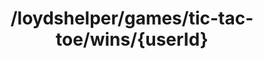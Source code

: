 ---
title: /loydshelper/games/tic-tac-toe/wins/{userId}
api:
  file: scyted-tv-api.json
  operationId: get_new-endpoint-1
deprecated: false
hidden: false
link:
  new_tab: false
metadata:
  robots: index
---